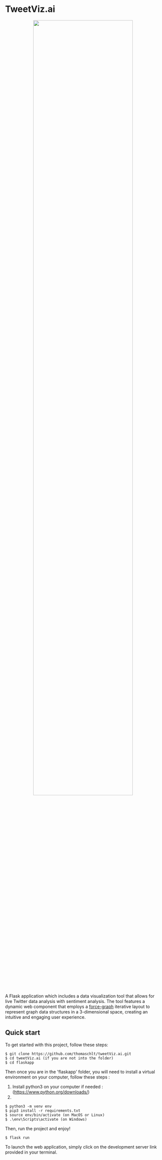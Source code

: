 TweetViz.ai
=======================

<p align="center">
     <img width="80%" src="http://gist.github.com/vasturiano/02affe306ce445e423f992faeea13521/raw/preview.png">
</p>

A Flask application which includes a data visualization tool that allows for live Twitter data analysis with sentiment analysis. The tool features a dynamic web component that employs a [force-graph](https://en.wikipedia.org/wiki/Force-directed_graph_drawing) iterative layout to represent graph data structures in a 3-dimensional space, creating an intuitive and engaging user experience.

## Quick start
To get started with this project, follow these steps:

```
$ git clone https://github.com/thomaschlt/tweetViz.ai.git
$ cd tweetViz.ai (if you are not into the folder)
$ cd flaskapp 
```

Then once you are in the 'flaskapp' folder, you will need to install a virtual environment on your computer, follow these steps : 

1. Install python3 on your computer if needed : (https://www.python.org/downloads/)
2. 
```python3 
$ python3 -m venv env
$ pip3 install -r requirements.txt
$ source env/bin/activate (on MacOS or Linux) 
$ .\env\Scripts\activate (on Windows)
```
Then, run the project and enjoy! 
```
$ flask run
```
To launch the web application, simply click on the development server link provided in your terminal.
